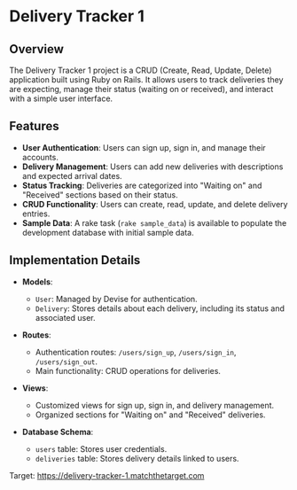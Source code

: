 # Delivery Tracker 1

## Overview

The Delivery Tracker 1 project is a CRUD (Create, Read, Update, Delete) application built using Ruby on Rails. It allows users to track deliveries they are expecting, manage their status (waiting on or received), and interact with a simple user interface.

## Features

- **User Authentication**: Users can sign up, sign in, and manage their accounts.
- **Delivery Management**: Users can add new deliveries with descriptions and expected arrival dates.
- **Status Tracking**: Deliveries are categorized into "Waiting on" and "Received" sections based on their status.
- **CRUD Functionality**: Users can create, read, update, and delete delivery entries.
- **Sample Data**: A rake task (`rake sample_data`) is available to populate the development database with initial sample data.

## Implementation Details

- **Models**:
  - `User`: Managed by Devise for authentication.
  - `Delivery`: Stores details about each delivery, including its status and associated user.

- **Routes**:
  - Authentication routes: `/users/sign_up`, `/users/sign_in`, `/users/sign_out`.
  - Main functionality: CRUD operations for deliveries.

- **Views**:
  - Customized views for sign up, sign in, and delivery management.
  - Organized sections for "Waiting on" and "Received" deliveries.

- **Database Schema**:
  - `users` table: Stores user credentials.
  - `deliveries` table: Stores delivery details linked to users.

Target: https://delivery-tracker-1.matchthetarget.com

